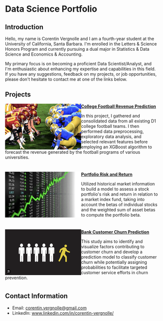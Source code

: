 # Data Science Portfolio

## Introduction

Hello, my name is Corentin Vergnolle and I am a fourth-year student at the University of California, Santa Barbara. I'm enrolled in the Letters & Science Honors Program and currently pursuing a dual major in Statistics & Data Science and Economics & Accounting.

My primary focus is on becoming a proficient Data Scientist/Analyst, and I'm enthusiastic about enhancing my expertise and capabilities in this field. If you have any suggestions, feedback on my projects, or job opportunities, please don't hesitate to contact me at one of the links below.

## Projects


<img align="left" width="250" height="150" src="Images/College Football.png"> **[College Football Revenue Prediction](https://github.com/cvergnolle/Data-Science-Portfolio/tree/cfdc857257fed70bd7aefd09eec048d87238478a/Projects/College%20Football%20Revenue%20Prediction)**

In this project, I gathered and consolidated data from all existing D1 college football teams. I then performed data preprocessing, exploratory data analysis, and selected relevant features before employing an XGBoost algorithm to forecast the revenue generated by the football programs of various universities.

#

<img align="left" width="250" height="150" src="Images/Portfolio Risk.png"> **[Portfolio Risk and Return](https://github.com/cvergnolle/Data-Science-Portfolio/tree/cfdc857257fed70bd7aefd09eec048d87238478a/Projects/Portfolio%20Risk%20%26%20Return)**

Utilized historical market information to build a model to assess a stock portfolio's risk and return in relation to a market index fund, taking into account the betas of individual stocks and the weighted sum of asset betas to compute the portfolio beta.

#

<img align="left" width="250" height="150" src="Images/Customer Churn.png"> **[Bank Customer Churn Prediction](https://github.com/cvergnolle/Data-Science-Portfolio/tree/cfdc857257fed70bd7aefd09eec048d87238478a/Projects/Customer%20Churn%20Prediction)**

This study aims to identify and visualize factors contributing to customer churn and develop a prediction model to classify customer churn while potentially assigning probabilities to facilitate targeted customer service efforts in churn prevention.

#

## Contact Information

- Email: corentin.vergnolle@gmail.com
- LinkedIn: www.linkedin.com/in/corentin-vergnolle/
